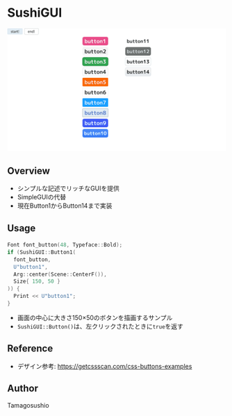 # SushiGUI
![SushiGUIのサンプル](output.gif)
## Overview
- シンプルな記述でリッチなGUIを提供
- SimpleGUIの代替
- 現在Button1からButton14まで実装
## Usage
```cpp
Font font_button(48, Typeface::Bold);
if (SushiGUI::Button1(
  font_button,
  U"button1",
  Arg::center(Scene::CenterF()),
  Size{ 150, 50 }
)) {
  Print << U"button1";
}
```
- 画面の中心に大きさ150×50のボタンを描画するサンプル
- `SushiGUI::Button()`は、左クリックされたときに`true`を返す
## Reference
- デザイン参考: https://getcssscan.com/css-buttons-examples
## Author
Tamagosushio
